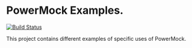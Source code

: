 # PowerMock Examples.

[![Build Status](https://travis-ci.org/powermock/powermock-examples-maven.svg?branch=master)](https://travis-ci.org/powermock/powermock-examples-maven)

This project contains different examples of specific uses of PowerMock.
